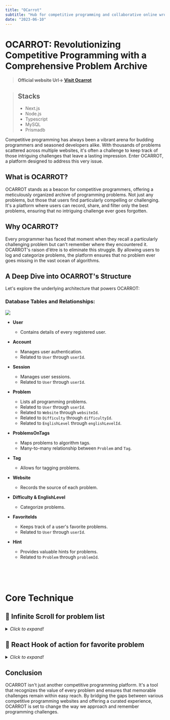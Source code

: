```yaml
---
title: "OCarrot"
subtitle: "Hub for competitive programming and collaborative online wrong-answer notebooks"
date: "2023-06-10"
---
```



# OCARROT: Revolutionizing Competitive Programming with a Comprehensive Problem Archive
> #### Official website Url->  [Visit Ocarrot](https://o-carrot.vercel.app/)


> ## Stacks
>
> - Next.js
> - Node.js
> - Typescript
> - MySQL
> - Prismadb

Competitive programming has always been a vibrant arena for budding programmers and seasoned developers alike. With thousands of problems scattered across multiple websites, it's often a challenge to keep track of those intriguing challenges that leave a lasting impression. Enter OCARROT, a platform designed to address this very issue.

## What is OCARROT?

OCARROT stands as a beacon for competitive programmers, offering a meticulously organized archive of programming problems. Not just any problems, but those that users find particularly compelling or challenging. It's a platform where users can record, share, and filter only the best problems, ensuring that no intriguing challenge ever goes forgotten.

## Why OCARROT?

Every programmer has faced that moment when they recall a particularly challenging problem but can't remember where they encountered it. OCARROT's raison d'être is to eliminate this struggle. By allowing users to log and categorize problems, the platform ensures that no problem ever goes missing in the vast ocean of algorithms.

## A Deep Dive into OCARROT's Structure

Let's explore the underlying architecture that powers OCARROT:

### Database Tables and Relationships:

![](https://lh3.googleusercontent.com/pw/AIL4fc-Ty9SiRT-vXSiVE5UnMzUpvj1losK3KOrfOFsGqVs21wzAc95jDaDo_L_W84i-aIG_foUoq92Z6dBpYbzAE5KElnT5Q_vXKUFmVFeLf3Q2k670S9M=w2400)

- **User**
  - Contains details of every registered user.

- **Account**
  - Manages user authentication.
  - Related to `User` through `userId`.

- **Session**
  - Manages user sessions.
  - Related to `User` through `userId`.

- **Problem**
  - Lists all programming problems.
  - Related to `User` through `userId`.
  - Related to `Website` through `websiteId`.
  - Related to `Difficulty` through `difficultyId`.
  - Related to `EnglishLevel` through `englishLevelId`.

- **ProblemsOnTags**
  - Maps problems to algorithm tags.
  - Many-to-many relationship between `Problem` and `Tag`.
  
- **Tag**
  - Allows for tagging problems.

- **Website**
  - Records the source of each problem.
  
- **Difficulty & EnglishLevel**
  - Categorize problems.
  
- **FavoriteIds**
  - Keeps track of a user's favorite problems.
  - Related to `User` through `userId`.
  
- **Hint**
  - Provides valuable hints for problems.
  - Related to `Problem` through `problemId`.
  



<br><br><br>


# Core Technique


## 🔑 Infinite Scroll for problem list
<details>
<summary><i>Click to expand!</i></summary>

## Implementing Infinite Scroll in React

### Introduction

Infinite scrolling is a design pattern in which content is loaded continuously as the user scrolls down the page, eliminating the need for pagination. In this article, we'll walk through the implementation of infinite scrolling in a React component using the `react-intersection-observer` package.

### Infinite Scroll Component

The main component is `InfiniteProblemCards`, which is responsible for displaying problem cards and loading more when the user reaches the end of the list.

```jsx
const InfiniteProblemCards: React.FC<InfiniteProblemCardsProps> = ({ searchParams, currentUser }) => {
    const { problems, hasMore, setPage } = useFetchProblems({searchParams});
    const { ref, inView } = useInView({ threshold: 0 });
    
    useEffect(() => {
        if (inView && hasMore) {
            setPage(oldPage => oldPage + 1);
        }
    }, [inView, hasMore]);

    // Render problem cards here...

    return (
        //...
    );
};
```

Here's a breakdown of the code:

- `useFetchProblems`: A custom hook that fetches problems based on given search parameters.
- `useInView`: A hook from `react-intersection-observer` which gives us the `ref` and `inView` properties. The `ref` is attached to a div at the bottom of our list, and `inView` becomes `true` when this div becomes visible on the screen.
- `useEffect`: This effect checks if the div is in view and there are more problems to fetch. If both conditions are true, it increments the page number to fetch the next set of problems.

---

## Fetching Data for Infinite Scroll in React

### Introduction

Fetching data efficiently is crucial for a smooth infinite scrolling experience. In this article, we'll discuss the implementation of the `useFetchProblems` hook and the `getProblems` function, which together fetch problems based on search parameters.

### The useFetchProblems Hook

This custom hook manages the state of problems, the current page, and whether there are more problems to fetch.

```jsx
const useFetchProblems = ({ searchParams }: UseFetchProblemsProps) => {
    const [problems, setProblems] = useState<Problem[]>([]);
    const [page, setPage] = useState(1);
    const [hasMore, setHasMore] = useState(true);

    useEffect(() => {
        const fetchProblems = async (page: number) => {
            // Fetch problems...
        };
      
        fetchProblems(page);
    }, [page, searchParams]);

    return { problems, hasMore, setPage };
};
```

The main responsibilities of this hook are:

- Maintain the `problems`, `page`, and `hasMore` states.
- Define a `fetchProblems` function inside a `useEffect` that fetches problems based on the current page and search parameters.

### The getProblems Function

This function constructs the appropriate API URL using the `query-string` library and fetches problems.

```jsx
const getProblems = async (query: Query = {}): Promise<Problem[]> => {
    const url = qs.stringifyUrl({
        url: URL,
        query: { /* ... */ },
    });

    const res = await fetch(url);
    return res.json();
};
```

The function takes a query object as an argument, which contains filtering parameters such as `websiteId`, `tagId`, etc. It then constructs a URL with these parameters and makes a GET request to fetch problems.

---

## Conclusion

Infinite scrolling provides a seamless experience for users by continuously loading content as they scroll. By combining the `react-intersection-observer` library with efficient data fetching techniques, we can easily implement this feature in React applications.

</details>


## 🔑 React Hook of action for favorite problem
<details>
<summary><i>Click to expand!</i></summary>

## Article: Implementing a "Favorite" Feature in React

### Introduction

One of the most common features in modern web applications is the ability for users to mark content as their "favorite". This interaction is often represented by a heart or star icon. In this article, we'll explore the implementation of a "favorite" feature for problems using Next.js, React, and Prisma.

### The Hook: `useFavorite`

The core logic for the favorite functionality is encapsulated in a custom React hook called `useFavorite`. This hook manages the state and actions related to favoriting a problem.

#### Key Features of `useFavorite`:

1. **State Management**: The hook maintains the state for whether a problem is favorited (`hasFavorited`) and if an API request is currently being made (`isLoading`).
   
2. **Toggle Logic**: The `toggleFavorite` function handles the logic for either adding or removing a problem from the user's favorites. 
   
3. **User Authentication**: If a user is not authenticated, they are prompted to log in when they attempt to favorite a problem.

```jsx
const useFavorite = ({ problemId, currentUser }: IUseFavorite) => {
  // ... state definitions ...

  const toggleFavorite = useCallback(async (e: React.MouseEvent<HTMLDivElement>) => {
    e.stopPropagation();

    if (!currentUser) {
      return loginModal.onOpen();
    }
    setIsLoading(true);
    try {
        let request;
  
        if (hasFavorited) {
          request = () => axios.delete(`/api/favorites/${problemId}`);
        } else {
          request = () => axios.post(`/api/favorites/${problemId}`);
        }
  
        await request();
        router.refresh();
        toast.success('Like this problem!');
      } catch (error) {
        toast.error('Something went wrong.');
      } finally {
        setIsLoading(false);
      }
  }, 
  [
    currentUser, 
    hasFavorited, 
    problemId, 
    loginModal,
    router
  ]);

  return {
    hasFavorited,
    toggleFavorite,
    isLoading,
  }
}
```

### The Component: `HeartButton`

The `HeartButton` component is a visual representation of the "favorite" feature. Users can click on it to either add or remove a problem from their favorites.

```jsx
const HeartButton: React.FC<HeartButtonProps> = ({ 
    problemId,
    currentUser
}) => {
  const { hasFavorited, toggleFavorite, isLoading } = useFavorite({
    problemId,
    currentUser
  });

  // ... render logic ...

  return (
    <div 
      onClick={toggleFavorite}
      className="..."
    >
      // ... icon display logic ..
      { isLoading ? 
        hasFavorited ? <div className="font-semibold">unsaving...</div> :
        <div className="font-semibold">saving...</div>  :
        (
          <>
            <AiOutlineLike
              size={32}
              className="
                fill-white
                absolute
                -top-[2px]
                -right-[2px]
              "
            />
            <AiFillLike
              size={28}
              className={hasFavorited ? 'fill-rose-500' : 'fill-neutral-500/70'}
            />
          </>
        )
      }
    </div>
   );
}
```

### API Endpoints: `POST` and `DELETE`

The favorite functionality relies on two key API endpoints:

1. **POST**: Adds a problem to the user's favorites.
2. **DELETE**: Removes a problem from the user's favorites.

These endpoints interact with a Prisma model named `FavoriteIds` that stores the relationships between users and their favorited problems.

```ts
model FavoriteIds{
  id           String    @id @default(uuid())
  favoriteId   String
  user         User     @relation(fields: [userId], references: [id], onDelete: Cascade)
  userId       String

  @@index([userId])
}
```

The `POST` endpoint creates a new record in the `FavoriteIds` table linking the user to the problem they favorited. The `DELETE` endpoint removes this record, effectively "unfavoriting" the problem for the user.

### Conclusion

Implementing a "favorite" feature in a web application enhances user engagement and provides a more personalized experience. By using Next.js for server-side logic, React for the frontend, and Prisma for database interactions, developers can create an efficient and user-friendly favorite feature. Whether it's articles, images, or problems, the strategy remains consistent: manage state, provide visual feedback, and handle data operations efficiently.

</details>


## Conclusion

OCARROT isn't just another competitive programming platform. It's a tool that recognizes the value of every problem and ensures that memorable challenges remain within easy reach. By bridging the gaps between various competitive programming websites and offering a curated experience, OCARROT is set to change the way we approach and remember programming challenges.

